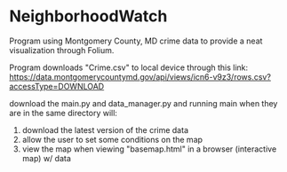 # NeighborhoodWatch
Program using Montgomery County, MD crime data to provide a neat visualization through Folium. 

Program downloads "Crime.csv" to local device through this link: https://data.montgomerycountymd.gov/api/views/icn6-v9z3/rows.csv?accessType=DOWNLOAD

download the main.py and data_manager.py and running main when they are in the same  directory will: 
1) download the latest version of the crime data
2) allow the user to set some conditions on the map
3) view the map when viewing "basemap.html" in a browser (interactive map) w/ data
